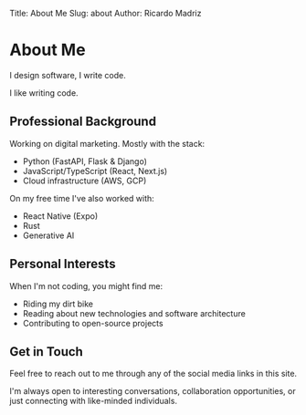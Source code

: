 Title: About Me
Slug: about
Author: Ricardo Madriz

# About Me

I design software, I write code.

I like writing code.

## Professional Background

Working on digital marketing. Mostly with the stack:

- Python (FastAPI, Flask & Django)
- JavaScript/TypeScript (React, Next.js)
- Cloud infrastructure (AWS, GCP)

On my free time I've also worked with:

- React Native (Expo)
- Rust
- Generative AI

## Personal Interests

When I'm not coding, you might find me:

- Riding my dirt bike
- Reading about new technologies and software architecture
- Contributing to open-source projects

## Get in Touch

Feel free to reach out to me through any of the social media links in this site.

I'm always open to interesting conversations, collaboration opportunities, or just connecting with like-minded individuals.
